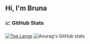 ## Hi, I'm Bruna


### :chart_with_upwards_trend: GitHub Stats
[![Top Langs](https://github-readme-stats.vercel.app/api/top-langs/?username=bbrunabrito&theme=omni)](https://github.com/anuraghazra/github-readme-stats) ![Anurag's GitHub stats](https://github-readme-stats.vercel.app/api?username=bbrunabrito&theme=omni&show_icons=true)



